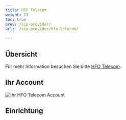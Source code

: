 ```yaml
---
title: HFO Telecom
weight: 11
toc: true
prev: /sip-provider/
url:  /sip-provider/hfo-telecom/

---
```


## Übersicht

Für mehr Information besuchen Sie bitte [HFO Telecom](http://www.hfo-telecom.de/).

## Ihr Account

![Ihr HFO Telecom Account](/hfo-account.png)

## Einrichtung
